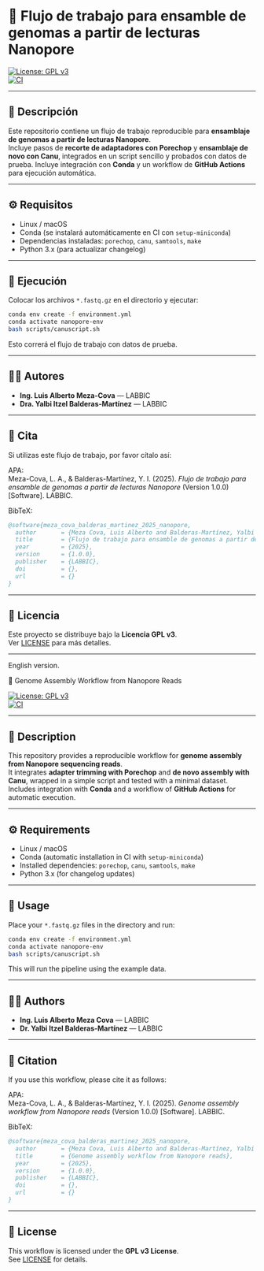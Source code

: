 # 🧬 Flujo de trabajo para ensamble de genomas a partir de lecturas Nanopore  

[![License: GPL v3](https://img.shields.io/badge/License-GPLv3-blue.svg)](https://www.gnu.org/licenses/gpl-3.0)  
[![CI](https://github.com/tu_usuario/nanopore-assembly-workflow/actions/workflows/ci.yml/badge.svg)](https://github.com/tu_usuario/nanopore-assembly-workflow/actions/workflows/ci.yml)  

---

## 📌 Descripción
Este repositorio contiene un flujo de trabajo reproducible para **ensamblaje de genomas a partir de lecturas Nanopore**.  
Incluye pasos de **recorte de adaptadores con Porechop** y **ensamblaje de novo con Canu**, integrados en un script sencillo y probados con datos de prueba.
Incluye integración con **Conda** y un workflow de **GitHub Actions** para ejecución automática.  

---

## ⚙️ Requisitos
- Linux / macOS
- Conda (se instalará automáticamente en CI con `setup-miniconda`)  
- Dependencias instaladas: `porechop`, `canu`, `samtools`, `make`  
- Python 3.x (para actualizar changelog)

---

## 🚀 Ejecución
Colocar los archivos `*.fastq.gz` en el directorio y ejecutar:

```bash
conda env create -f environment.yml
conda activate nanopore-env
bash scripts/canuscript.sh
```

Esto correrá el flujo de trabajo con datos de prueba.

---

## 👩‍💻 Autores
- **Ing. Luis Alberto Meza-Cova** — LABBIC  
- **Dra. Yalbi Itzel Balderas-Martínez** — LABBIC  

---

## 📖 Cita
Si utilizas este flujo de trabajo, por favor cítalo así:  

APA:  
Meza-Cova, L. A., & Balderas-Martínez, Y. I. (2025). *Flujo de trabajo para ensamble de genomas a partir de lecturas Nanopore* (Version 1.0.0) [Software]. LABBIC.  

BibTeX:  
```bibtex
@software{meza_cova_balderas_martinez_2025_nanopore,
  author       = {Meza Cova, Luis Alberto and Balderas-Martínez, Yalbi Itzel},
  title        = {Flujo de trabajo para ensamble de genomas a partir de lecturas Nanopore},
  year         = {2025},
  version      = {1.0.0},
  publisher    = {LABBIC},
  doi          = {},
  url          = {}
}
```

---

## 📜 Licencia
Este proyecto se distribuye bajo la **Licencia GPL v3**.  
Ver [LICENSE](LICENSE) para más detalles.

---

English version.

 🧬 Genome Assembly Workflow from Nanopore Reads  

[![License: GPL v3](https://img.shields.io/badge/License-GPLv3-blue.svg)](https://www.gnu.org/licenses/gpl-3.0)  
[![CI](https://github.com/tu_usuario/nanopore-assembly-workflow/actions/workflows/ci.yml/badge.svg)](https://github.com/Laboratorio-de-Biologia-Computacional/nanopore-assembly-workflow/actions/workflows/ci.yml)  

---

## 📌 Description
This repository provides a reproducible workflow for **genome assembly from Nanopore sequencing reads**.  
It integrates **adapter trimming with Porechop** and **de novo assembly with Canu**, wrapped in a simple script and tested with a minimal dataset.
Includes integration with **Conda** and a workflow of **GitHub Actions** for automatic execution. 

---

## ⚙️ Requirements
- Linux / macOS  
- Conda (automatic installation in CI with `setup-miniconda`)  
- Installed dependencies: `porechop`, `canu`, `samtools`, `make`  
- Python 3.x (for changelog updates)

---

## 🚀 Usage
Place your `*.fastq.gz` files in the directory and run:

```bash
conda env create -f environment.yml
conda activate nanopore-env
bash scripts/canuscript.sh
```

This will run the pipeline using the example data.

---

## 👩‍💻 Authors
- **Ing. Luis Alberto Meza Cova** — LABBIC  
- **Dr. Yalbi Itzel Balderas-Martínez** — LABBIC  

---

## 📖 Citation
If you use this workflow, please cite it as follows:  

APA:  
Meza-Cova, L. A., & Balderas-Martínez, Y. I. (2025). *Genome assembly workflow from Nanopore reads* (Version 1.0.0) [Software]. LABBIC.

BibTeX:  
```bibtex
@software{meza_cova_balderas_martinez_2025_nanopore,
  author       = {Meza Cova, Luis Alberto and Balderas-Martínez, Yalbi Itzel},
  title        = {Genome assembly workflow from Nanopore reads},
  year         = {2025},
  version      = {1.0.0},
  publisher    = {LABBIC},
  doi          = {},
  url          = {}
}
```

---

## 📜 License
This workflow is licensed under the **GPL v3 License**.  
See [LICENSE](LICENSE) for details.
